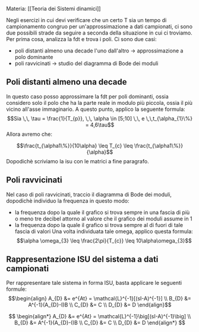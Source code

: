 Materia: [[Teoria dei Sistemi dinamici]]

Negli esercizi in cui devi verificare che un certo T sia un tempo di campionamento congruo per un'approssimazione a dati campionati, ci sono due possibili strade da seguire a seconda della situazione in cui ci troviamo.
Per prima cosa, analizza la fdt e trova i poli. Ci sono due casi:

- poli distanti almeno una decade l'uno dall'altro $\rightarrow$ approssimazione a polo dominante
- poli ravvicinati $\rightarrow$ studio del diagramma di Bode dei moduli
  
## Poli distanti almeno una decade

In questo caso posso approssimare la fdt per poli dominanti, ossia considero solo il polo che ha la parte reale in modulo più piccola, ossia il più vicino all'asse immaginario.
A questo punto, applico la seguente formula:
$$Sia \,\, \tau = \frac{1}{T_{p}}, \,\, \alpha \in [5;10] \,\, e \,\,t_{\alpha_{1}\%} = 4,6\tau$$
Allora avremo che:

$$\frac{t_{\alpha1\%}}{10\alpha} \leq T_{c} \leq \frac{t_{\alpha1\%}}{\alpha}$$
Dopodichè scriviamo la isu con le matrici a fine paragrafo.

## Poli ravvicinati

Nel caso di poli ravvicinati, traccio il diagramma di Bode dei moduli, dopodichè individuo la frequenza in questo modo:
- la frequenza dopo la quale il grafico si trova sempre in una fascia di più o meno tre decibel attorno al valore che il grafico dei moduli assume in 1
- la frequenza dopo la quale il grafico si trova sempre al di fuori di tale fascia di valori
Una volta individuata tale omega, applico questa formula:
$$\alpha \omega_{3} \leq \frac{2\pi}{T_{c}} \leq 10\alpha\omega_{3}$$

## Rappresentazione ISU del sistema a dati campionati

Per rappresentare tale sistema in forma ISU, basta applicare le seguenti formule:
$$\begin{align} A_{D} &= e^{At} = \mathcal{L}^{-1}[(sI-A)^{-1}]  \\ B_{D} &= A^{-1}(A_{D}-I)B  \\ C_{D} &= C  \\ D_{D} &= D \end{align}$$

$$
\begin{align*}
A_{D} &= e^{At} = \mathcal{L}^{-1}\big[(sI-A)^{-1}\big] \\ 
B_{D} &= A^{-1}(A_{D}-I)B \\ 
C_{D} &= C \\ 
D_{D} &= D
\end{align*}
$$
